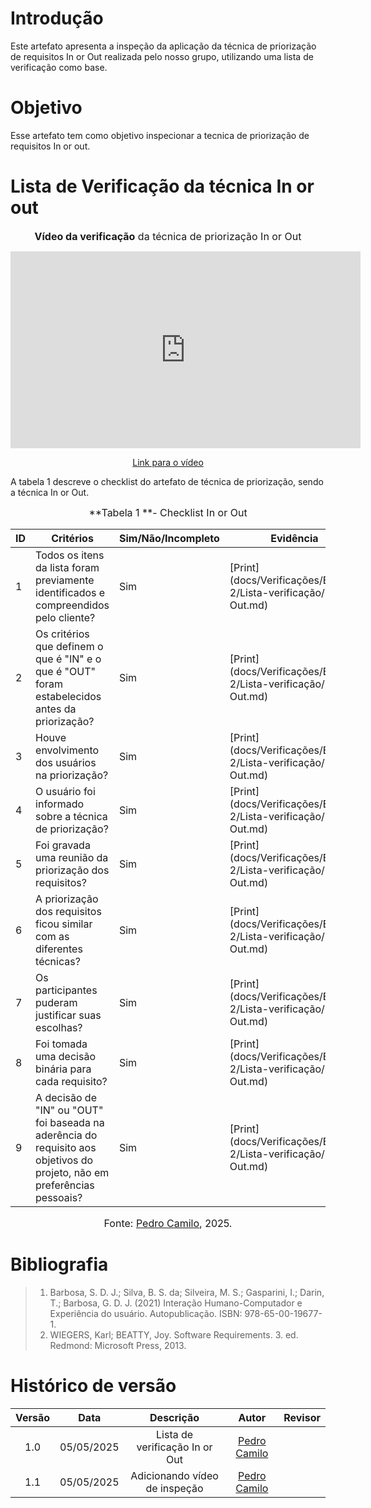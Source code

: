 # Introdução
Este artefato apresenta a inspeção da aplicação da técnica de priorização de requisitos In or Out realizada pelo nosso grupo, utilizando uma lista de verificação como base.

# Objetivo
Esse artefato tem como objetivo inspecionar a tecnica de priorização de requisitos In or out.

# Lista de Verificação da técnica In or out

<font size="3"><p style="text-align: center">**Vídeo da verificação** da técnica de priorização In or Out </p></font>

<p style="text-align: center"><iframe width="560" height="315" src="https://www.youtube.com/watch?v=d2f5edrUFw0" title="YouTube video player" frameborder="0" allow="accelerometer; autoplay; clipboard-write; encrypted-media; gyroscope; picture-in-picture; web-share" referrerpolicy="strict-origin-when-cross-origin" allowfullscreen></iframe></p>
<p style="text-align: center"><a href="https://www.youtube.com/watch?v=d2f5edrUFw0" target="blanket">Link para o vídeo</a></p>

A tabela 1 descreve o checklist do artefato de técnica de priorização, sendo a técnica In or Out.

<font size="3"><p style="text-align: center">**Tabela 1 **- Checklist In or Out </p></font>

| ID | Critérios                                                                                   | Sim/Não/Incompleto | Evidência |
|----|---------------------------------------------------------------------------------------------|--------------------|-----------|
| 1  | Todos os itens da lista foram previamente identificados e compreendidos pelo cliente?       | Sim                |    [Print](docs/Verificações/Entrega 2/Lista-verificação/In or Out.md)       |
| 2  | Os critérios que definem o que é "IN" e o que é "OUT" foram estabelecidos antes da priorização? | Sim             |    [Print](docs/Verificações/Entrega 2/Lista-verificação/In or Out.md)       |
| 3  | Houve envolvimento dos usuários na priorização?                                             | Sim                |     [Print](docs/Verificações/Entrega 2/Lista-verificação/In or Out.md)      |
| 4  | O usuário foi informado sobre a técnica de priorização?                                     | Sim                |     [Print](docs/Verificações/Entrega 2/Lista-verificação/In or Out.md)      |
| 5  | Foi gravada uma reunião da priorização dos requisitos?                                      | Sim                |     [Print](docs/Verificações/Entrega 2/Lista-verificação/In or Out.md)      |
| 6  | A priorização dos requisitos ficou similar com as diferentes técnicas?                      | Sim                |     [Print](docs/Verificações/Entrega 2/Lista-verificação/In or Out.md)      |
| 7  | Os participantes puderam justificar suas escolhas?                                          | Sim                |       [Print](docs/Verificações/Entrega 2/Lista-verificação/In or Out.md)    |
| 8  | Foi tomada uma decisão binária para cada requisito?                                         | Sim                |      [Print](docs/Verificações/Entrega 2/Lista-verificação/In or Out.md)     |
| 9  | A decisão de "IN" ou "OUT" foi baseada na aderência do requisito aos objetivos do projeto, não em preferências pessoais? | Sim |   [Print](docs/Verificações/Entrega 2/Lista-verificação/In or Out.md)        |

<font size="3"><p style="text-align: center">Fonte: [Pedro Camilo](https://github.com/PedrooCamilo), 2025.</p></font>

# Bibliografia
> 1. Barbosa, S. D. J.; Silva, B. S. da; Silveira, M. S.; Gasparini, I.; Darin, T.; Barbosa, G. D. J. (2021) Interação Humano-Computador e Experiência do usuário. Autopublicação. ISBN: 978-65-00-19677-1.
> 2. WIEGERS, Karl; BEATTY, Joy. Software Requirements. 3. ed. Redmond: Microsoft Press, 2013.

# Histórico de versão

| Versão |    Data    |       Descrição        |                     Autor                      |                  Revisor                   |
| :----: | :--------: | :--------------------: | :--------------------------------------------: | :----------------------------------------: |
|  1.0   | 05/05/2025 | Lista de verificação In or Out | [Pedro Camilo](https://github.com/PedrooCamilo)  |  |
|  1.1   | 05/05/2025 | Adicionando vídeo de inspeção | [Pedro Camilo](https://github.com/PedrooCamilo)  |  |